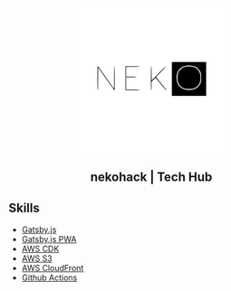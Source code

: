 <p align="center">
  <img src='https://github.com/nekohack/techhub/blob/master/src/images/icons/nekohack.svg?sanitize=true' alt="Me" title="Me" width="256px" height='256px'/>
</p>

<div align="center">
  <h2>nekohack | Tech Hub</h2>
</div>

## Skills

- [Gatsby.js](https://www.gatsbyjs.org/)
- [Gatsby.js PWA](https://www.gatsbyjs.org/docs/progressive-web-app/)
- [AWS CDK](https://aws.amazon.com/jp/cdk/)
- [AWS S3](https://aws.amazon.com/jp/s3/)
- [AWS CloudFront](https://aws.amazon.com/jp/cloudfront/)
- [Github Actions](https://docs.github.com/ja/actions/language-and-framework-guides/using-nodejs-with-github-actions)
